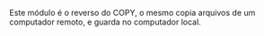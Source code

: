 Este módulo é o reverso do COPY, o mesmo copia arquivos de um computador remoto, e guarda no computador local.